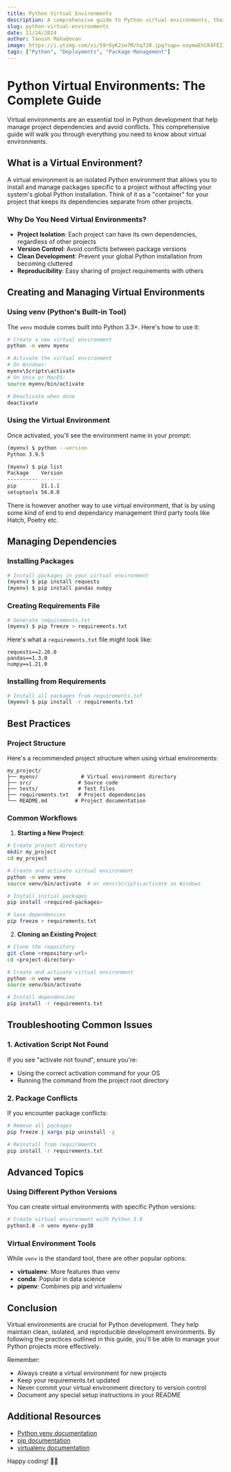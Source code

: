 ```yaml
---
title: Python Virtual Environments
description: A comprehensive guide to Python virtual environments, their importance, and how to use them effectively
slug: python-virtual-environments
date: 11/24/2024
author: Tanush Mahadevan
image: https://i.ytimg.com/vi/59r6yK2zw7M/hq720.jpg?sqp=-oaymwEhCK4FEIIDSFryq4qpAxMIARUAAAAAGAElAADIQj0AgKJD&rs=AOn4CLBSmthJTnPhUhEx_eIzXOsA6OzUZA
tags: ["Python", "Deployments", "Package-Management"]
---
```


# Python Virtual Environments: The Complete Guide

Virtual environments are an essential tool in Python development that help manage project dependencies and avoid conflicts. This comprehensive guide will walk you through everything you need to know about virtual environments.

## What is a Virtual Environment?

A virtual environment is an isolated Python environment that allows you to install and manage packages specific to a project without affecting your system's global Python installation. Think of it as a "container" for your project that keeps its dependencies separate from other projects.

### Why Do You Need Virtual Environments?

- **Project Isolation**: Each project can have its own dependencies, regardless of other projects
- **Version Control**: Avoid conflicts between package versions
- **Clean Development**: Prevent your global Python installation from becoming cluttered
- **Reproducibility**: Easy sharing of project requirements with others

## Creating and Managing Virtual Environments

### Using venv (Python's Built-in Tool)

The `venv` module comes built into Python 3.3+. Here's how to use it:

```bash
# Create a new virtual environment
python -m venv myenv

# Activate the virtual environment
# On Windows:
myenv\Scripts\activate
# On Unix or MacOS:
source myenv/bin/activate

# Deactivate when done
deactivate
```

### Using the Virtual Environment

Once activated, you'll see the environment name in your prompt:

```bash
(myenv) $ python --version
Python 3.9.5

(myenv) $ pip list
Package    Version
---------- -------
pip        21.1.1
setuptools 56.0.0
```
There is however another way to use virtual environment, that is by using some kind of end to end dependancy management third party tools like Hatch, Poetry etc.

## Managing Dependencies

### Installing Packages

```bash
# Install packages in your virtual environment
(myenv) $ pip install requests
(myenv) $ pip install pandas numpy
```

### Creating Requirements File

```bash
# Generate requirements.txt
(myenv) $ pip freeze > requirements.txt
```

Here's what a `requirements.txt` file might look like:

```text
requests==2.26.0
pandas==1.3.0
numpy==1.21.0
```

### Installing from Requirements

```bash
# Install all packages from requirements.txt
(myenv) $ pip install -r requirements.txt
```

## Best Practices

### Project Structure

Here's a recommended project structure when using virtual environments:

```
my_project/
├── myenv/              # Virtual environment directory
├── src/               # Source code
├── tests/             # Test files
├── requirements.txt   # Project dependencies
└── README.md         # Project documentation
```

### Common Workflows

1. **Starting a New Project**:
```bash
# Create project directory
mkdir my_project
cd my_project

# Create and activate virtual environment
python -m venv venv
source venv/bin/activate  # or venv\Scripts\activate on Windows

# Install initial packages
pip install <required-packages>

# Save dependencies
pip freeze > requirements.txt
```

2. **Cloning an Existing Project**:
```bash
# Clone the repository
git clone <repository-url>
cd <project-directory>

# Create and activate virtual environment
python -m venv venv
source venv/bin/activate

# Install dependencies
pip install -r requirements.txt
```

## Troubleshooting Common Issues

### 1. Activation Script Not Found

If you see "activate not found", ensure you're:
- Using the correct activation command for your OS
- Running the command from the project root directory

### 2. Package Conflicts

If you encounter package conflicts:
```bash
# Remove all packages
pip freeze | xargs pip uninstall -y

# Reinstall from requirements
pip install -r requirements.txt
```

## Advanced Topics

### Using Different Python Versions

You can create virtual environments with specific Python versions:

```bash
# Create virtual environment with Python 3.8
python3.8 -m venv myenv-py38
```

### Virtual Environment Tools

While `venv` is the standard tool, there are other popular options:
- **virtualenv**: More features than venv
- **conda**: Popular in data science
- **pipenv**: Combines pip and virtualenv

## Conclusion

Virtual environments are crucial for Python development. They help maintain clean, isolated, and reproducible development environments. By following the practices outlined in this guide, you'll be able to manage your Python projects more effectively.

Remember:
- Always create a virtual environment for new projects
- Keep your requirements.txt updated
- Never commit your virtual environment directory to version control
- Document any special setup instructions in your README

## Additional Resources

- [Python venv documentation](https://docs.python.org/3/library/venv.html)
- [pip documentation](https://pip.pypa.io/en/stable/)
- [virtualenv documentation](https://virtualenv.pypa.io/en/latest/)

Happy coding! 🐍✨